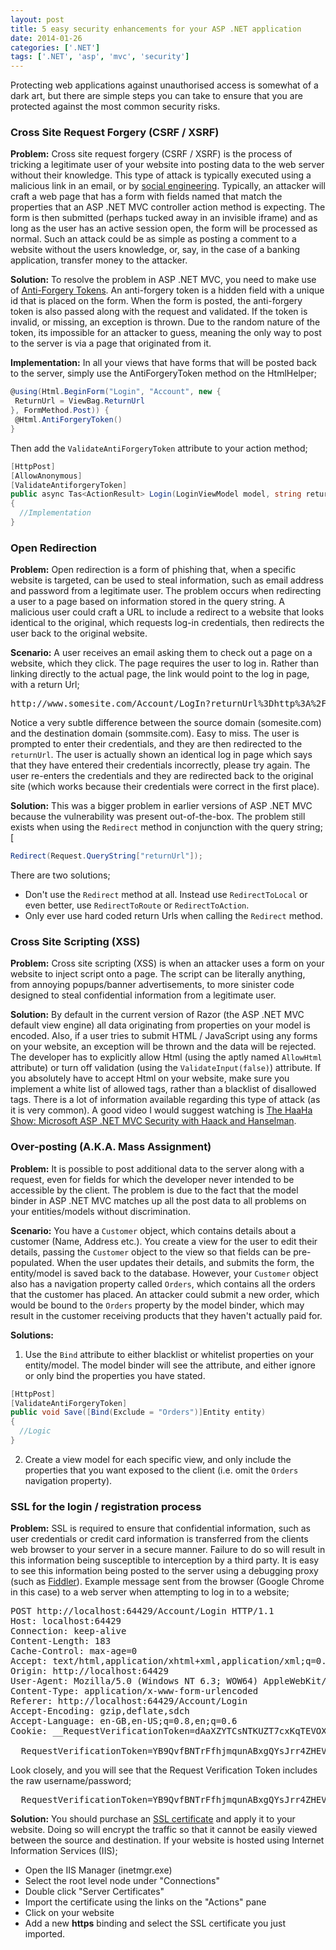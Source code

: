 ```yaml
---
layout: post
title: 5 easy security enhancements for your ASP .NET application
date: 2014-01-26
categories: ['.NET']
tags: ['.NET', 'asp', 'mvc', 'security']
---
```


Protecting web applications against unauthorised access is somewhat of a dark art, but there are simple steps you can take to ensure that you are protected against the most common security risks.

### Cross Site Request Forgery (CSRF / XSRF)

**Problem:** Cross site request forgery (CSRF / XSRF) is the process of tricking a legitimate user of your website into posting data to the web server without their knowledge. This type of attack is typically executed using a malicious link in an email, or by [social engineering](<http://en.wikipedia.org/wiki/Social_engineering_(security)>). Typically, an attacker will craft a web page that has a form with fields named that match the properties that an ASP .NET MVC controller action method is expecting. The form is then submitted (perhaps tucked away in an invisible iframe) and as long as the user has an active session open, the form will be processed as normal. Such an attack could be as simple as posting a comment to a website without the users knowledge, or, say, in the case of a banking application, transfer money to the attacker.

**Solution:** To resolve the problem in ASP .NET MVC, you need to make use of [Anti-Forgery Tokens](http://blog.stevensanderson.com/2008/09/01/prevent-cross-site-request-forgery-csrf-using-aspnet-mvcs-antiforgerytoken-helper/). An anti-forgery token is a hidden field with a unique id that is placed on the form. When the form is posted, the anti-forgery token is also passed along with the request and validated. If the token is invalid, or missing, an exception is thrown. Due to the random nature of the token, its impossible for an attacker to guess, meaning the only way to post to the server is via a page that originated from it.

**Implementation:** In all your views that have forms that will be posted back to the server, simply use the AntiForgeryToken method on the HtmlHelper;

```csharp
@using(Html.BeginForm("Login", "Account", new {
 ReturnUrl = ViewBag.ReturnUrl
}, FormMethod.Post)) {
 @Html.AntiForgeryToken()
}
```

Then add the `ValidateAntiForgeryToken` attribute to your action method;

```csharp
[HttpPost]
[AllowAnonymous]
[ValidateAntiforgeryToken]
public async Tas<ActionResult> Login(LoginViewModel model, string returnUrl)
{
  //Implementation
}
```

### Open Redirection

**Problem:** Open redirection is a form of phishing that, when a specific website is targeted, can be used to steal information, such as email address and password from a legitimate user. The problem occurs when redirecting a user to a page based on information stored in the query string. A malicious user could craft a URL to include a redirect to a website that looks identical to the original, which requests log-in credentials, then redirects the user back to the original website.

**Scenario:** A user receives an email asking them to check out a page on a website, which they click. The page requires the user to log in. Rather than linking directly to the actual page, the link would point to the log in page, with a return Url;

<pre>http://www.somesite.com/Account/LogIn?returnUrl%3Dhttp%3A%2F%2Fwww.sommsite.com%2FPage%2FSuperCool</pre>

Notice a very subtle difference between the source domain (somesite.com) and the destination domain (sommsite.com). Easy to miss. The user is prompted to enter their credentials, and they are then redirected to the `returnUrl`. The user is actually shown an identical log in page which says that they have entered their credentials incorrectly, please try again. The user re-enters the credentials and they are redirected back to the original site (which works because their credentials were correct in the first place).

**Solution:** This was a bigger problem in earlier versions of ASP .NET MVC because the vulnerability was present out-of-the-box. The problem still exists when using the `Redirect` method in conjunction with the query string; [

```csharp
Redirect(Request.QueryString["returnUrl"]);
```

There are two solutions;

- Don't use the `Redirect` method at all. Instead use `RedirectToLocal` or even better, use `RedirectToRoute` or `RedirectToAction`.
- Only ever use hard coded return Urls when calling the `Redirect` method.

### Cross Site Scripting (XSS)

**Problem:** Cross site scripting (XSS) is when an attacker uses a form on your website to inject script onto a page. The script can be literally anything, from annoying popups/banner advertisements, to more sinister code designed to steal confidential information from a legitimate user.

**Solution:** By default in the current version of Razor (the ASP .NET MVC default view engine) all data originating from properties on your model is encoded. Also, if a user tries to submit HTML / JavaScript using any forms on your website, an exception will be thrown and the data will be rejected. The developer has to explicitly allow Html (using the aptly named `AllowHtml` attribute) or turn off validation (using the `ValidateInput(false)`) attribute. If you absolutely have to accept Html on your website, make sure you implement a white list of allowed tags, rather than a blacklist of disallowed tags. There is a lot of information available regarding this type of attack (as it is very common). A good video I would suggest watching is [The HaaHa Show: Microsoft ASP .NET MVC Security with Haack and Hanselman](http://channel9.msdn.com/Events/MIX/MIX10/FT05).

### Over-posting (A.K.A. Mass Assignment)

**Problem:** It is possible to post additional data to the server along with a request, even for fields for which the developer never intended to be accessible by the client. The problem is due to the fact that the model binder in ASP .NET MVC matches up all the post data to all problems on your entities/models without discrimination.

**Scenario:** You have a `Customer` object, which contains details about a customer (Name, Address etc.). You create a view for the user to edit their details, passing the `Customer` object to the view so that fields can be pre-populated. When the user updates their details, and submits the form, the entity/model is saved back to the database. However, your `Customer` object also has a navigation property called `Orders`, which contains all the orders that the customer has placed. An attacker could submit a new order, which would be bound to the `Orders` property by the model binder, which may result in the customer receiving products that they haven't actually paid for.

**Solutions:**

1.  Use the `Bind` attribute to either blacklist or whitelist properties on your entity/model. The model binder will see the attribute, and either ignore or only bind the properties you have stated.

```csharp
[HttpPost]
[ValidateAntiForgeryToken]
public void Save([Bind(Exclude = "Orders")]Entity entity)
{
  //Logic
}
```

2.  Create a view model for each specific view, and only include the properties that you want exposed to the client (i.e. omit the `Orders` navigation property).

### SSL for the login / registration process

**Problem:** SSL is required to ensure that confidential information, such as user credentials or credit card information is transferred from the clients web browser to your server in a secure manner. Failure to do so will result in this information being susceptible to interception by a third party. It is easy to see this information being posted to the server using a debugging proxy (such as [Fiddler](http://www.telerik.com/fiddler)). Example message sent from the browser (Google Chrome in this case) to a web server when attempting to log in to a website;

<pre>POST http://localhost:64429/Account/Login HTTP/1.1
Host: localhost:64429
Connection: keep-alive
Content-Length: 183
Cache-Control: max-age=0
Accept: text/html,application/xhtml+xml,application/xml;q=0.9,image/webp,*/*;q=0.8
Origin: http://localhost:64429
User-Agent: Mozilla/5.0 (Windows NT 6.3; WOW64) AppleWebKit/537.36 (KHTML, like Gecko) Chrome/32.0.1700.76 Safari/537.36
Content-Type: application/x-www-form-urlencoded
Referer: http://localhost:64429/Account/Login
Accept-Encoding: gzip,deflate,sdch
Accept-Language: en-GB,en-US;q=0.8,en;q=0.6
Cookie: __RequestVerificationToken=dAaXZYTCsNTKUZT7cxKqTEVOXjii9Md-VzxfY9-XxcSW1C_3mEV7OK2Wrp_bbOsEB555GNWv7RK6p9soYpKljwtTsXL7zldikJB4aK-NYog1

__RequestVerificationToken=YB9QvfBNTrFfhjmqunABxgQYsJrr4ZHEVMf-ejPCH0ZVhiXJwqOJfgMwpqeaPZZIiLy8-cZjEmx7GRM27dLVJ75t-t0dlnFsqYAVClZ1AuI1&UserName=jon&Password=password&RememberMe=false</pre>

Look closely, and you will see that the Request Verification Token includes the raw username/password;

<pre>__RequestVerificationToken=YB9QvfBNTrFfhjmqunABxgQYsJrr4ZHEVMf-ejPCH0ZVhiXJwqOJfgMwpqeaPZZIiLy8-cZjEmx7GRM27dLVJ75t-t0dlnFsqYAVClZ1AuI1&UserName=jon&Password=password&RememberMe=false</pre>

**Solution:** You should purchase an [SSL certificate](http://www.sslshopper.com/ssl-certificate-wizard.html) and apply it to your website. Doing so will encrypt the traffic so that it cannot be easily viewed between the source and destination. If your website is hosted using Internet Information Services (IIS);

- Open the IIS Manager (inetmgr.exe)
- Select the root level node under "Connections"
- Double click "Server Certificates"
- Import the certificate using the links on the "Actions" pane
- Click on your website
- Add a new **https** binding and select the SSL certificate you just imported.
